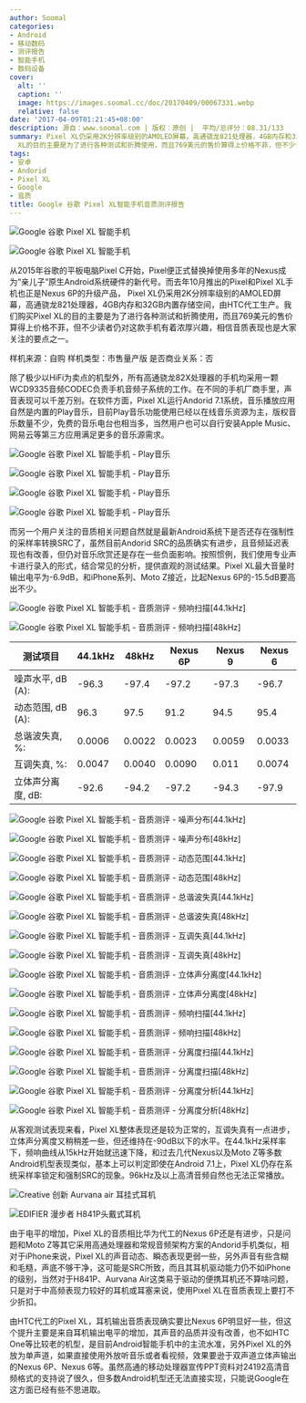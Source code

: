 ```yaml
---
author: Soomal
categories:
- Android
- 移动数码
- 测评报告
- 智能手机
- 数码设备
cover:
  alt: ''
  caption: ''
  image: https://images.soomal.cc/doc/20170409/00067331.webp
  relative: false
date: '2017-04-09T01:21:45+08:00'
description: 源自：www.soomal.com | 版权：原创 |  平均/总评分：08.31/133
summary: Pixel XL仍采用2K分辨率级别的AMOLED屏幕，高通骁龙821处理器，4GB内存和32GB内置存储空间，由HTC代工生产。我们购买Pixel
  XL的目的主要是为了进行各种测试和折腾使用，而且769美元的售价算得上价格不菲，但不少读者仍对这款手机有着浓厚兴趣，相信音质表现也是大家关注的要点之一。
tags:
- 安卓
- Andorid
- Pixel XL
- Google
- 音质
title: Google 谷歌 Pixel XL智能手机音质测评报告
---
```


![Google 谷歌 Pixel XL 智能手机](https://images.soomal.cc/doc/20170406/00067240_01.webp)



![Google 谷歌 Pixel XL 智能手机](https://images.soomal.cc/doc/20170406/00067242_01.webp)



从2015年谷歌的平板电脑Pixel C开始，Pixel便正式替换掉使用多年的Nexus成为“亲儿子”原生Android系统硬件的新代号。而去年10月推出的Pixel和Pixel XL手机也正是Nexus 6P的升级产品，
Pixel XL仍采用2K分辨率级别的AMOLED屏幕，高通骁龙821处理器，4GB内存和32GB内置存储空间，由HTC代工生产。我们购买Pixel XL的目的主要是为了进行各种测试和折腾使用，而且769美元的售价算得上价格不菲，但不少读者仍对这款手机有着浓厚兴趣，相信音质表现也是大家关注的要点之一。



样机来源：自购
样机类型：市售量产版
是否商业关系：否



除了极少以HiFi为卖点的机型外，所有高通骁龙82X处理器的手机均采用一颗WCD9335音频CODEC负责手机音频子系统的工作。在不同的手机厂商手里，声音表现可以千差万别。在软件方面，Pixel XL运行Andorid 7.1系统，音乐播放应用自然是内置的Play音乐，目前Play音乐功能使用已经以在线音乐资源为主，版权音乐数量不少，免费的音乐电台也相当多，当然用户也可以自行安装Apple Music、网易云等第三方应用满足更多的音乐源需求。



![Google 谷歌 Pixel XL 智能手机 - Play音乐](https://images.soomal.cc/doc/20170409/00067308_01.webp)



![Google 谷歌 Pixel XL 智能手机 - Play音乐](https://images.soomal.cc/doc/20170409/00067309_01.webp)



![Google 谷歌 Pixel XL 智能手机 - Play音乐](https://images.soomal.cc/doc/20170409/00067310_01.webp)



![Google 谷歌 Pixel XL 智能手机 - Play音乐](https://images.soomal.cc/doc/20170409/00067311_01.webp)



而另一个用户关注的音质相关问题自然就是最新Android系统下是否还存在强制性的采样率转换SRC了，虽然目前Andorid SRC的品质确实有进步，且音频延迟表现也有改善，但仍对音乐欣赏还是存在一些负面影响。按照惯例，我们使用专业声卡进行录入的形式，结合常见的分析，提供直观的测试结果。Pixel XL最大音量时输出电平为-6.9dB，和iPhone系列、Moto Z接近，比起Nexus 6P的-15.5dB要高出不少。



![Google 谷歌 Pixel XL 智能手机 - 音质测评 - 频响扫描[44.1kHz]](https://images.soomal.cc/doc/20170409/00067312_01.webp)



![Google 谷歌 Pixel XL 智能手机 - 音质测评 - 频响扫描[48kHz]](https://images.soomal.cc/doc/20170409/00067313_01.webp)



| 测试项目 | 44.1kHz | 48kHz | Nexus 6P | Nexus 9 | Nexus 6 |
| --- | --- | --- | --- | --- | --- |
| 噪声水平, dB (A): | -96.3 | -97.4 | -97.2 | -97.3 | -96.7 |
| 动态范围, dB (A): | 96.3 | 97.5 | 91.2 | 94.5 | 95.4 |
| 总谐波失真, %: | 0.0006 | 0.0022 | 0.0023 | 0.0059 | 0.0033 |
| 互调失真, %: | 0.0047 | 0.0040 | 0.0090 | 0.011 | 0.0074 |
| 立体声分离度, dB: | -92.6 | -94.2 | -97.2 | -94.3 | -97.9 |



![Google 谷歌 Pixel XL 智能手机 - 音质测评 - 噪声分布[44.1kHz]](https://images.soomal.cc/doc/20170409/00067314_01.webp)



![Google 谷歌 Pixel XL 智能手机 - 音质测评 - 噪声分布[48kHz]](https://images.soomal.cc/doc/20170409/00067315_01.webp)



![Google 谷歌 Pixel XL 智能手机 - 音质测评 - 动态范围[44.1kHz]](https://images.soomal.cc/doc/20170409/00067316_01.webp)



![Google 谷歌 Pixel XL 智能手机 - 音质测评 - 动态范围[48kHz]](https://images.soomal.cc/doc/20170409/00067317_01.webp)



![Google 谷歌 Pixel XL 智能手机 - 音质测评 - 总谐波失真[44.1kHz]](https://images.soomal.cc/doc/20170409/00067318_01.webp)



![Google 谷歌 Pixel XL 智能手机 - 音质测评 - 总谐波失真[48kHz]](https://images.soomal.cc/doc/20170409/00067319_01.webp)



![Google 谷歌 Pixel XL 智能手机 - 音质测评 - 互调失真[44.1kHz]](https://images.soomal.cc/doc/20170409/00067320_01.webp)



![Google 谷歌 Pixel XL 智能手机 - 音质测评 - 互调失真[48kHz]](https://images.soomal.cc/doc/20170409/00067321_01.webp)



![Google 谷歌 Pixel XL 智能手机 - 音质测评 - 立体声分离度[44.1kHz]](https://images.soomal.cc/doc/20170409/00067322_01.webp)



![Google 谷歌 Pixel XL 智能手机 - 音质测评 - 立体声分离度[48kHz]](https://images.soomal.cc/doc/20170409/00067323_01.webp)



![Google 谷歌 Pixel XL 智能手机 - 音质测评 - 频响扫描[44.1kHz]](https://images.soomal.cc/doc/20170409/00067324_01.webp)



![Google 谷歌 Pixel XL 智能手机 - 音质测评 - 频响扫描[48kHz]](https://images.soomal.cc/doc/20170409/00067325_01.webp)



![Google 谷歌 Pixel XL 智能手机 - 音质测评 - 分离度扫描[44.1kHz]](https://images.soomal.cc/doc/20170409/00067326_01.webp)



![Google 谷歌 Pixel XL 智能手机 - 音质测评 - 分离度扫描[48kHz]](https://images.soomal.cc/doc/20170409/00067327_01.webp)



![Google 谷歌 Pixel XL 智能手机 - 音质测评 - 分离度分析[44.1kHz]](https://images.soomal.cc/doc/20170409/00067328_01.webp)



![Google 谷歌 Pixel XL 智能手机 - 音质测评 - 分离度分析[48kHz]](https://images.soomal.cc/doc/20170409/00067329_01.webp)



从客观测试表现来看，Pixel XL整体表现还是较为正常的，互调失真有一点进步，立体声分离度又稍稍差一些，但还维持在-90dB以下的水平。在44.1kHz采样率下，频响曲线从15kHz开始就迅速下降，和过去几代Nexus以及Moto Z等多数Android机型表现类似，基本上可以判定即使在Android 7.1上，Pixel XL仍存在系统采样率锁定和强制SRC的现象。96kHz及以上高清音频自然也无法正常播放。



![Creative 创新 Aurvana air 耳挂式耳机](https://images.soomal.cc/doc/20100408/00004890_01.webp)



![EDIFIER 漫步者 H841P头戴式耳机](https://images.soomal.cc/doc/20160124/00058205_01.webp)



由于电平的增加，Pixel XL的音质相比华为代工的Nexus 6P还是有进步，只是问题和Moto Z等其它采用高通处理器和常规音频架构方案的Andorid手机类似，相对于iPhone来说，Pixel XL的声音动态、瞬态表现更弱一些，另外声音有些含糊和毛糙，声底不够干净，这可能是SRC所致，而且其耳机驱动能力仍不如iPhone的级别，当然对于H841P、Aurvana Air这类易于驱动的便携耳机还不算啥问题，只是对于中高频表现力较好的耳机或耳塞来说，使用Pixel XL在音质表现上要打不少折扣。



由HTC代工的Pixel XL，耳机输出音质表现确实要比Nexus 6P明显好一些，但这个提升主要是来自耳机输出电平的增加，其声音的品质并没有改善，也不如HTC One等比较老的机型，是目前Android智能手机中的主流水准，另外Pixel XL的外放为单声道，如果直接使用外放听音乐或者看视频，效果要逊于双声道立体声输出的Nexus 6P、Nexus 6等。虽然高通的移动处理器宣传PPT资料对24192高清音频格式的支持说了很久，但多数Android机型还无法直接实现，只能说Google在这方面已经有些不思进取。